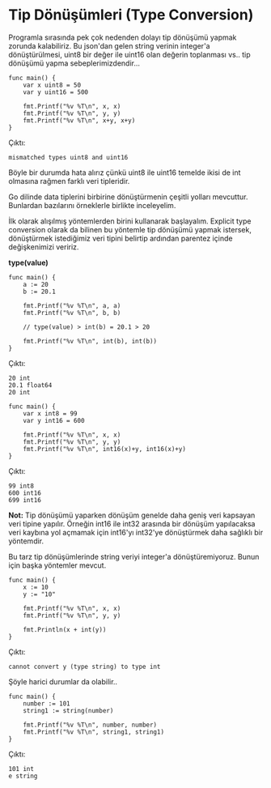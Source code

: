 # Tip Dönüşümleri (Type Conversion)

Programla sırasında pek çok nedenden dolayı tip dönüşümü yapmak zorunda kalabiliriz. Bu json'dan gelen string verinin integer'a dönüştürülmesi, uint8 bir değer ile uint16 olan değerin toplanması vs.. tip dönüşümü yapma sebeplerimizdendir...

```
func main() {
	var x uint8 = 50
	var y uint16 = 500

	fmt.Printf("%v %T\n", x, x)
	fmt.Printf("%v %T\n", y, y)
	fmt.Printf("%v %T\n", x+y, x+y)
}
```

Çıktı:

```
mismatched types uint8 and uint16
```

Böyle bir durumda hata alırız çünkü uint8 ile uint16 temelde ikisi de int olmasına rağmen farklı veri tipleridir.

Go dilinde data tiplerini birbirine dönüştürmenin çeşitli yolları mevcuttur. Bunlardan bazılarını örneklerle birlikte inceleyelim.

İlk olarak alışılmış yöntemlerden birini kullanarak başlayalım. Explicit type conversion olarak da bilinen bu yöntemle tip dönüşümü yapmak istersek, dönüştürmek istediğimiz veri tipini belirtip ardından parentez içinde değişkenimizi veririz.

**type(value)**

```
func main() {
	a := 20
	b := 20.1

	fmt.Printf("%v %T\n", a, a)
	fmt.Printf("%v %T\n", b, b)

	// type(value) > int(b) = 20.1 > 20

	fmt.Printf("%v %T\n", int(b), int(b))
}
```

Çıktı:

```
20 int
20.1 float64
20 int      
```

```
func main() {
	var x int8 = 99
	var y int16 = 600

	fmt.Printf("%v %T\n", x, x)
	fmt.Printf("%v %T\n", y, y)
	fmt.Printf("%v %T\n", int16(x)+y, int16(x)+y)
}
``` 

Çıktı:

```
99 int8
600 int16
699 int16    
```

**Not:** Tip dönüşümü yaparken dönüşüm genelde daha geniş veri kapsayan veri tipine yapılır. Örneğin int16 ile int32 arasında bir dönüşüm yapılacaksa veri kaybına yol açmamak için int16'yı int32'ye dönüştürmek daha sağlıklı bir yöntemdir.

Bu tarz tip dönüşümlerinde string veriyi integer'a dönüştüremiyoruz. Bunun için başka yöntemler mevcut.

```
func main() {
	x := 10
	y := "10"

	fmt.Printf("%v %T\n", x, x)
	fmt.Printf("%v %T\n", y, y)

	fmt.Println(x + int(y))
}
```

Çıktı:

```
cannot convert y (type string) to type int  
```

Şöyle harici durumlar da olabilir..

```
func main() {
	number := 101
	string1 := string(number)

	fmt.Printf("%v %T\n", number, number)
	fmt.Printf("%v %T\n", string1, string1)
}
```

Çıktı:

```
101 int
e string
```